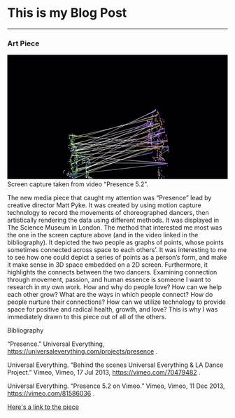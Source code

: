 # This is my Blog Post
------

### Art Piece
![Matt Pyke](images/Picture1.png?raw=true "Matt Pyke")
Screen capture taken from video “Presence 5.2”.

The new media piece that caught my attention was “Presence” lead by creative director Matt Pyke. It was created by using motion capture technology to record the movements of choreographed dancers, then artistically rendering the data using different methods. It was displayed in The Science Museum in London. The method that interested me most was the one in the screen capture above (and in the video linked in the bibliography). It depicted the two people as graphs of points, whose points sometimes connected across space to each others’. It was interesting to me to see how one could depict a series of points as a person’s form, and make it make sense in 3D space embedded on a 2D screen. Furthermore, it highlights the connects between the two dancers. Examining connection through movement, passion, and human essence is someone I want to research in my own work. How and why do people love? How can we help each other grow? What are the ways in which people connect? How do people nurture their connections? How can we utilize technology to provide space for positive and radical health, growth, and love? This is why I was immediately drawn to this piece out of all of the others. 

Bibliography

“Presence.” Universal Everything, https://universaleverything.com/projects/presence . 

Universal Everything. “Behind the scenes Universal Everything & LA Dance Project.” Vimeo, Vimeo, 17 Jul 2013, https://vimeo.com/70479482 .

Universal Everything. “Presence 5.2 on Vimeo.” Vimeo, Vimeo, 11 Dec 2013, https://vimeo.com/81586036 . 


[Here's a link to the piece](https://universaleverything.com/projects/presence)
